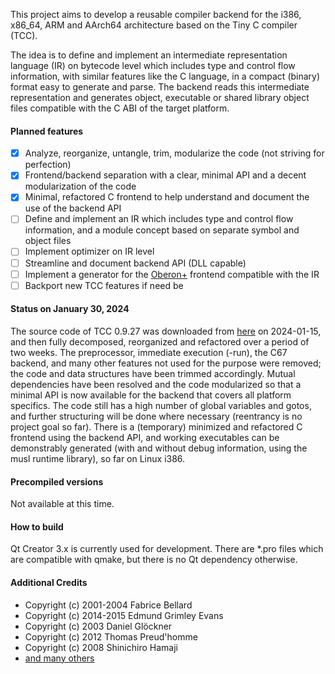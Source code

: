 This project aims to develop a reusable compiler backend for the i386, x86_64, ARM and AArch64 architecture based on the Tiny C compiler (TCC).

The idea is to define and implement an intermediate representation language (IR) on bytecode level which includes type and control flow information, with similar features like the C language, in a compact (binary) format easy to generate and parse. The backend reads this intermediate representation and generates object, executable or shared library object files compatible with the C ABI of the target platform.

#### Planned features

- [x] Analyze, reorganize, untangle, trim, modularize the code (not striving for perfection)
- [x] Frontend/backend separation with a clear, minimal API and a decent modularization of the code
- [x] Minimal, refactored C frontend to help understand and document the use of the backend API
- [ ] Define and implement an IR which includes type and control flow information, and a module concept based on separate symbol and object files
- [ ] Implement optimizer on IR level
- [ ] Streamline and document backend API (DLL capable)
- [ ] Implement a generator for the [Oberon+](https://github.com/rochus-keller/Oberon) frontend compatible with the IR
- [ ] Backport new TCC features if need be

#### Status on January 30, 2024

The source code of TCC 0.9.27 was downloaded from [here](http://download.savannah.gnu.org/releases/tinycc/tcc-0.9.27.tar.bz2) on 2024-01-15, and then fully decomposed, reorganized and refactored over a period of two weeks. The preprocessor, immediate execution (-run), the C67 backend, and many other features not used for the purpose were removed; the code and data structures have been trimmed accordingly. Mutual dependencies have been resolved and the code modularized so that a minimal API is now available for the backend that covers all platform specifics. The code still has a high number of global variables and gotos, and further structuring will be done where necessary (reentrancy is no project goal so far). There is a (temporary) minimized and refactored C frontend using the backend API, and working executables can be demonstrably generated (with and without debug information, using the musl runtime library), so far on Linux i386.

#### Precompiled versions

Not available at this time.

#### How to build

Qt Creator 3.x is currently used for development. There are *.pro files which are compatible with qmake, but there is no Qt dependency otherwise.

#### Additional Credits

- Copyright (c) 2001-2004 Fabrice Bellard
- Copyright (c) 2014-2015 Edmund Grimley Evans
- Copyright (c) 2003 Daniel Glöckner
- Copyright (c) 2012 Thomas Preud'homme
- Copyright (c) 2008 Shinichiro Hamaji 
- [and many others](https://lists.nongnu.org/archive/html/tinycc-devel/2017-12/msg00015.html)



